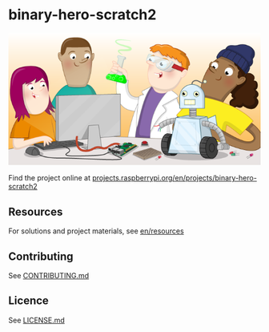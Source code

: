 # binary-hero-scratch2

![binary-hero-scratch2](banner.png)

Find the project online at [projects.raspberrypi.org/en/projects/binary-hero-scratch2](https://projects.raspberrypi.org/en/projects/binary-hero-scratch2)

## Resources
For solutions and project materials, see [en/resources](https://github.com/raspberrypilearning/binary-hero-scratch2/tree/master/en/resources)

## Contributing
See [CONTRIBUTING.md](CONTRIBUTING.md)

## Licence
 See [LICENSE.md](LICENSE.md)